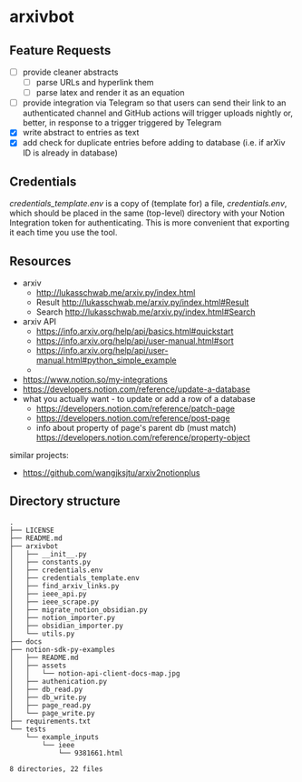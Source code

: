 # arxivbot

## Feature Requests

- [ ] provide cleaner abstracts
  - [ ] parse URLs and hyperlink them
  - [ ] parse latex and render it as an equation
- [ ] provide integration via Telegram so that users can send their link to an authenticated channel and GitHub actions will trigger uploads nightly or, better, in response to a trigger triggered by Telegram
- [x] write abstract to entries as text
- [x] add check for duplicate entries before adding to database (i.e. if arXiv ID is already in database)

## Credentials

_credentials_template.env_ is a copy of (template for) a file, _credentials.env_, which should be placed in the same (top-level) directory with your Notion Integration token for authenticating. This is more convenient that exporting it each time you use the tool.

## Resources

- arxiv
  - http://lukasschwab.me/arxiv.py/index.html
  - Result http://lukasschwab.me/arxiv.py/index.html#Result
  - Search http://lukasschwab.me/arxiv.py/index.html#Search
- arxiv API
  - https://info.arxiv.org/help/api/basics.html#quickstart
  - https://info.arxiv.org/help/api/user-manual.html#sort
  - https://info.arxiv.org/help/api/user-manual.html#python_simple_example
  -
- https://www.notion.so/my-integrations
- https://developers.notion.com/reference/update-a-database
- what you actually want - to update or add a row of a database
  - https://developers.notion.com/reference/patch-page
  - https://developers.notion.com/reference/post-page
  - info about property of page's parent db (must match) https://developers.notion.com/reference/property-object

similar projects:
- https://github.com/wangjksjtu/arxiv2notionplus


## Directory structure

```
.
├── LICENSE
├── README.md
├── arxivbot
│   ├── __init__.py
│   ├── constants.py
│   ├── credentials.env
│   ├── credentials_template.env
│   ├── find_arxiv_links.py
│   ├── ieee_api.py
│   ├── ieee_scrape.py
│   ├── migrate_notion_obsidian.py
│   ├── notion_importer.py
│   ├── obsidian_importer.py
│   └── utils.py
├── docs
├── notion-sdk-py-examples
│   ├── README.md
│   ├── assets
│   │   └── notion-api-client-docs-map.jpg
│   ├── authenication.py
│   ├── db_read.py
│   ├── db_write.py
│   ├── page_read.py
│   └── page_write.py
├── requirements.txt
└── tests
    └── example_inputs
        └── ieee
            └── 9381661.html

8 directories, 22 files
```
